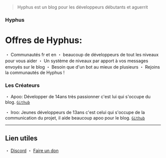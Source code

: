 > Hyphus est un blog pour les développeurs débutants et aguerrit 

### Hyphus

# Offres de Hyphus:
・ Communautés fr et en
・ beaucoup de développeurs de tout les niveaux pour vous aider
・ Un système de niveaux par apport à vos messages envoyés sur le blog
・ Besoin que d'un bot au mieux de plusieurs
・ Rejoins la communautés de Hyphus !

### Les Créateurs 

・ Apoo: Développer de 14ans très passionner c'est lui qui s'occupe du blog.  [`Github`](https://github.com/apoow3b)

・ Iroo: Jeunes développeurs de 13ans c'est celui qui s'occupe de la communication du projet, il aide beaucoup apoo pour le blog. [`Github`](https://github.com/irooqlf)

---

## Lien utiles

・ [Discord](https://discord.gg/Pb8UhmUXJq)
・ [Faire un don](https://paypal.me/irootls)

